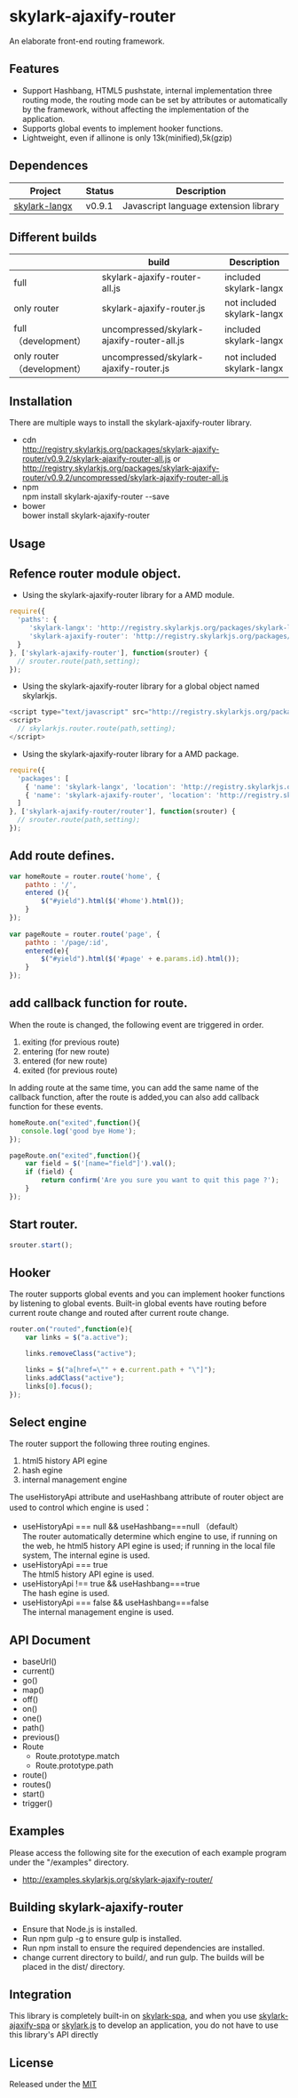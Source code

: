 # skylark-ajaxify-router
An elaborate front-end routing framework.

## Features

- Support Hashbang, HTML5 pushstate, internal implementation three routing mode, the routing mode can be set by attributes or automatically by  the framework, without affecting the implementation of the application.
- Supports global events to implement hooker functions.
- Lightweight, even if allinone is only 13k(minified),5k(gzip)

## Dependences
| Project | Status | Description |
|---------|--------|-------------|
| [skylark-langx](https://github.com/skylarklangx/skylark-langx)   | v0.9.1 | Javascript language extension library |

##  Different builds
|  | build | Description |
|---------|--------|-------------|
| full | skylark-ajaxify-router-all.js | included skylark-langx |
| only router | skylark-ajaxify-router.js | not included skylark-langx |
| full （development） | uncompressed/skylark-ajaxify-router-all.js | included skylark-langx |
| only router （development）| uncompressed/skylark-ajaxify-router.js | not included skylark-langx |


## Installation
There are multiple ways to install the skylark-ajaxify-router library. 
- cdn  
http://registry.skylarkjs.org/packages/skylark-ajaxify-router/v0.9.2/skylark-ajaxify-router-all.js    or  
http://registry.skylarkjs.org/packages/skylark-ajaxify-router/v0.9.2/uncompressed/skylark-ajaxify-router-all.js 
- npm  
npm install skylark-ajaxify-router --save
- bower  
bower install skylark-ajaxify-router

## Usage

Refence router module object.
----------------------------

- Using the skylark-ajaxify-router library for a AMD module.  
```js
require({
  'paths': {
     'skylark-langx': 'http://registry.skylarkjs.org/packages/skylark-langx/v0.9.1/skylark-langx',
     'skylark-ajaxify-router': 'http://registry.skylarkjs.org/packages/skylark-ajaxify-router/v0.9.2/skylark-ajaxify-router' 
  }
}, ['skylark-ajaxify-router'], function(srouter) {
  // srouter.route(path,setting);
});
```

- Using the skylark-ajaxify-router library for a global object named skylarkjs.  
```js
<script type="text/javascript" src="http://registry.skylarkjs.org/packages/skylark-ajaxify-router/v0.9.2/skylark-ajaxify-router-all.js"></script>
<script>
  // skylarkjs.router.route(path,setting);
</script>
```

- Using the skylark-ajaxify-router library for a AMD package.  
```js
require({
  'packages': [
    { 'name': 'skylark-langx', 'location': 'http://registry.skylarkjs.org/packages/skylark-langx/v0.9.1/skylark-langx/' },
    { 'name': 'skylark-ajaxify-router', 'location': 'http://registry.skylarkjs.org/packages/skylark-ajaxify-router/v0.9.2/skylark-ajaxify-router/' }
  ]
}, ['skylark-ajaxify-router/router'], function(srouter) {
  // srouter.route(path,setting);
});
```
Add route defines. 
-------------------
```js
var homeRoute = router.route('home', { 
    pathto : '/', 
    entered (){ 
        $("#yield").html($('#home').html()); 
    }      
}); 
             
var pageRoute = router.route('page', { 
    pathto : '/page/:id', 
    entered(e){ 
        $("#yield").html($('#page' + e.params.id).html()); 
    } 
}); 
```

add callback function for route.
--------------------------------

When the route is changed, the following event are triggered in order.

1. exiting (for previous route) 
2. entering (for new route) 
3. entered (for new route) 
4. exited (for previous route) 

In adding route at the same time, you can add the same name of the callback function, after the route is added,you can also add callback function for these events.

```js
homeRoute.on("exited",function(){ 
   console.log('good bye Home'); 
}); 

pageRoute.on("exited",function(){ 
    var field = $('[name="field"]').val(); 
    if (field) { 
        return confirm('Are you sure you want to quit this page ?'); 
    }            
}); 
```

Start router.
--------------
```js
srouter.start(); 
```

## Hooker

The router supports global events and you can implement hooker functions by listening to global events. 
Built-in global events have routing before current route change and routed after current route change.

```js
router.on("routed",function(e){ 
    var links = $("a.active"); 

    links.removeClass("active"); 

    links = $("a[href=\"" + e.current.path + "\"]"); 
    links.addClass("active"); 
    links[0].focus(); 
}); 
```
## Select engine

The router support the following three routing engines.

1. html5 history API egine 
2. hash egine 
3. internal management engine 

The useHistoryApi attribute and useHashbang attribute of router object are used to control which engine is used：

- useHistoryApi === null && useHashbang===null （default）  
The router automatically determine which engine to use, if running on the web, he html5 history API egine is used; if running in the local file system, The internal egine is used.
- useHistoryApi === true  
The html5 history API egine is used.
- useHistoryApi !== true && useHashbang===true  
The hash egine is used.
- useHistoryApi === false && useHashbang===false  
The internal management engine is used.

## API Document
- baseUrl()
- current()
- go()
- map()
- off()
- on()
- one()
- path()
- previous()
- Route
  * Route.prototype.match
  * Route.prototype.path
- route()
- routes()
- start()
- trigger()

## Examples
Please access the following site for the execution of each example program under the "/examples" directory.

- http://examples.skylarkjs.org/skylark-ajaxify-router/


## Building skylark-ajaxify-router

- Ensure that Node.js is installed.
- Run npm gulp -g to ensure gulp is installed.
- Run npm install to ensure the required dependencies are installed.
- change current directory to build/, and run gulp. The builds will be placed in the dist/ directory.

## Integration
This library is completely built-in on [skylark-spa](https://github.com/skylark-ajaxify/skylark-ajaxify-spa), and when you use [skylark-ajaxify-spa](https://github.com/skylark-ajaxify/skylark-ajaxify-spa) or [skylark.js](https://github.com/skylarkjs/skylark) to develop an application, you do not have to use this library's API directly

## License

Released under the [MIT](http://opensource.org/licenses/MIT)
